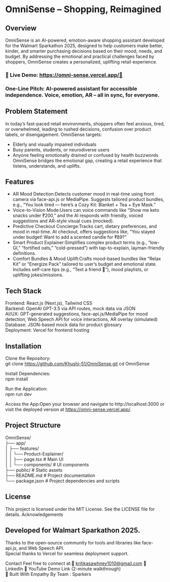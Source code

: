# OmniSense – Shopping, Reimagined
## Overview
OmniSense is an AI-powered, emotion-aware shopping assistant developed for the Walmart Sparkathon 2025, designed to help customers make better, kinder, and smarter purchasing decisions based on their mood, needs, and budget. By addressing the emotional and practical challenges faced by shoppers, OmniSense creates a personalized, uplifting retail experience.


### 🔗 Live Demo: https://omni-sense.vercel.app/🚀 
### One-Line Pitch: AI-powered assistant for accessible independence. Voice, emotion, AR – all in sync, for everyone.

## Problem Statement
In today’s fast-paced retail environments, shoppers often feel anxious, tired, or overwhelmed, leading to rushed decisions, confusion over product labels, or disengagement. OmniSense targets:  
- Elderly and visually impaired individuals  
- Busy parents, students, or neurodiverse users  
- Anyone feeling emotionally drained or confused by health buzzwords
OmniSense bridges the emotional gap, creating a retail experience that listens, understands, and uplifts.

## Features
- AR Mood Detection:Detects customer mood in real-time using front camera via face-api.js or MediaPipe. Suggests tailored product bundles, e.g., “You look tired — here’s a Cozy Kit: Blanket + Tea + Eye Mask.”
- Voice-to-Vision Mode:Users can voice commands like “Show me keto snacks under ₹200,” and the AI responds with friendly, voiced suggestions and AR-style visual cues (mocked).
- Predictive Checkout Concierge:Tracks cart, dietary preferences, and mood in real-time. At checkout, offers suggestions like, “You stayed under budget! Want to add a scented candle for ₹89?”
- Smart Product Explainer:Simplifies complex product terms (e.g., “low-GI,” “fortified oats,” “cold-pressed”) with tap-to-explain, layman-friendly definitions.
- Comfort Bundles & Mood Uplift:Crafts mood-based bundles like “Relax Kit” or “Energize Pack” tailored to user’s budget and emotional state. Includes self-care tips (e.g., “Text a friend 💌”), mood playlists, or uplifting jokes/missions.

## Tech Stack
Frontend: React.js (Next.js), Tailwind CSS  
Backend: OpenAI GPT-3.5 via API routes, mock data via JSON  
AI/UX: GPT-generated suggestions, face-api.js/MediaPipe for mood detection, Web Speech API for voice interactions, AR overlay (simulated)  
Database: JSON-based mock data for product glossary  
Deployment: Vercel for frontend hosting

## Installation

Clone the Repository:  
git clone https://github.com/Khushi-51/OmniSense.git
cd OmniSense

Install Dependencies:  
npm install

Run the Application:  
npm run dev

Access the App:Open your browser and navigate to http://localhost:3000 or visit the deployed version at https://omni-sense.vercel.app/.

## Project Structure
OmniSense/ <br>
├── app/   <br>
│   ├── features/  <br>
│   │   └── Product-Explainer/  <br>
│   │       ├── page.tsx         # Main UI  <br>
│   │       └── components/      # UI components  <br>
├── public/                      # Static assets  <br>
├── README.md                    # Project documentation  <br>
└── package.json                 # Project dependencies and scripts  <br>


## License
This project is licensed under the MIT License. See the LICENSE file for details.
Acknowledgements

## Developed for Walmart Sparkathon 2025.  
Thanks to the open-source community for tools and libraries like face-api.js, and Web Speech API.  
Special thanks to Vercel for seamless deployment support.

Contact
Feel free to connect at:📧 kritikasawhney1010@gmail.com
🔗 LinkedIn
🎥 YouTube Demo Link (2-minute walkthrough)  
💙 Built With Empathy By Team : Sparkers
